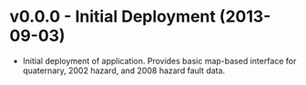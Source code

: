v0.0.0 - Initial Deployment (2013-09-03)
========================================
 * Initial deployment of application. Provides basic map-based interface for
   quaternary, 2002 hazard, and 2008 hazard fault data.